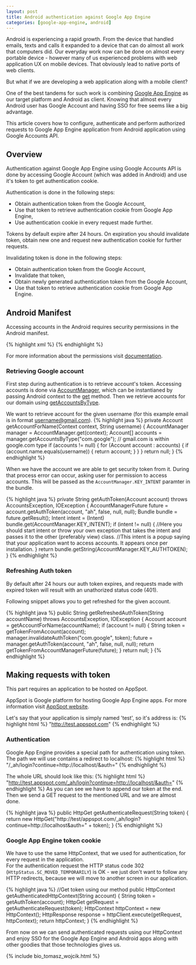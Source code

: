 ```yaml
---
layout: post
title: Android authentication against Google App Engine
categories: [google-app-engine, android]
---
```

Android is experiencing a rapid growth. From the device that handled emails, texts and calls it expanded to a device that can do almost all work that computers did.
Our everyday work now can be done on almost every portable device - however many of us experienced problems with web application UX on mobile devices.
That obviously lead to native ports of web clients.

But what if we are developing a web application along with a mobile client?

One of the best tandems for such work is combining <a href="https://developers.google.com/appengine/docs/whatisgoogleappengine">Google App Engine</a> as our target platform and Android as client.
Knowing that almost every Android user has Google Account and having SSO for free seems like a big advantage.

This article covers how to configure, authenticate and perform authorized requests to Google App Engine application from Android application using Google Accounts API.

## Overview

Authentication against Google App Engine using Google Accounts API is done by accessing Google Account (which was added in Android) and use it's token to get authentication cookie.

Authentication is done in the following steps:

- Obtain authentication token from the Google Account,
- Use that token to retrieve authentication cookie from Google App Engine,
- Use authentication cookie in every request made further.

Tokens by default expire after 24 hours. On expiration you should invalidate token, obtain new one and request new authentication cookie for further requests.


Invalidating token is done in the following steps:

- Obtain authentication token from the Google Account,
- Invalidate that token,
- Obtain newly generated authentication token from the Google Account,
- Use that token to retrieve authentication cookie from Google App Engine.

## Android Manifest

Accessing accounts in the Android requires security permissions in the Android manifest.

{% highlight xml %}
<uses-permission android:name="android.permission.GET_ACCOUNTS"></uses-permission>
<uses-permission android:name="android.permission.USE_CREDENTIALS"></uses-permission>
<uses-permission android:name="android.permission.INTERNET"></uses-permission>
{% endhighlight %}

For more information about the permissions visit <a href="http://developer.android.com/reference/android/Manifest.permission.html">documentation</a>.

### Retrieving Google account

First step during authentication is to retrieve account's token.
Accessing accounts is done via <a href="http://developer.android.com/reference/android/accounts/AccountManager.html">AccountManager</a>, which can be instantianed by passing Android context to the <a href="http://developer.android.com/reference/android/accounts/AccountManager.html#get(android.content.Context)">get</a> method. Then we retrieve accounts for our domain using <a href="http://developer.android.com/reference/android/accounts/AccountManager.html#getAccountsByType(java.lang.String)">getAccountsByType</a>.

We want to retrieve account for the given username (for this example email is in format username@gmail.com).
{% highlight java %}
private Account getAccountForName(Context context, String username) {
  AccountManager manager = AccountManager.get(context);
  Account[] accounts = manager.getAccountsByType("com.google"); // gmail.com is within google.com type
  if (accounts != null) {
    for (Account account : accounts) {
      if (account.name.equals(username)) {
        return account;
      }
    }
  }
  return null;
}
{% endhighlight %}

When we have the account we are able to get security token from it.
During that process error can occur, asking user for permission to access accounts. This will be passed as the `AccountManager.KEY_INTENT` paramter in the bundle.

{% highlight java %}
private String getAuthToken(Account account) throws AccountsException, IOException {
    AccountManagerFuture<Bundle> future = account.getAuthToken(account, "ah", false, null, null);
    Bundle bundle = future.getResult();
    Intent intent = (Intent) bundle.get(AccountManager.KEY_INTENT);
    if (intent != null) {
        //Here you should start intent or throw your own exception that takes the intent and passes it to the other (preferably view) class.
        //This intent is a popup saying that your application want to access accounts. It appears once per installation.
    }
    return bundle.getString(AccountManager.KEY_AUTHTOKEN);
}
{% endhighlight %}

### Refreshing Auth token
By default after 24 hours our auth token expires, and requests made with expired token will result with an unathorized status code (401).

Following snippet allows you to get refreshed for the given account.

{% highlight java %}
public String getRefreshedAuthToken(String accountName) throws AccountsException, IOException {
    Account account = getAccountForName(accountName);
    if (account != null) {
        String token = getTokenFromAccount(account);
        manager.invalidateAuthToken("com.google", token);
        future = manager.getAuthToken(account, "ah", false, null, null);
        return getTokenFromAccountManagerFuture(future);
    }
    return null;
}
{% endhighlight %}

## Making requests with token
This part requires an application to be hosted on AppSpot.

AppSpot is Google platform for hosting Google App Engine apps.
For more information visit <a href="https://appengine.google.com/start">AppSpot website</a>.

Let's say that your application is simply named 'test', so it's address is:
{% highlight html %}
"http://test.appspot.com"
{% endhighlight %}

### Authentication
Google App Engine provides a special path for authentication using token.
The path we will use contains a redirect to localhost:
{% highlight html %}
"/_ah/login?continue=http://localhost/&auth="
{% endhighlight %}


The whole URL should look like this:
{% highlight html %}
"http://test.appspot.com/_ah/login?continue=http://localhost/&auth="
{% endhighlight %}
As you can see we have to append our token at the end.
Then we send a GET request to the mentioned URL and we are almost done.

{% highlight java %}
public HttpGet getAuthenticateRequest(String token) {
    return new HttpGet("http://test/appspot.com/_ah/login?continue=http://localhost&auth=" + token);
}
{% endhighlight %}

### Google App Engine token cookie
We have to use the same HttpContext, that we used for authentication, for every request in the application.<br>
For the authentication request the HTTP status code 302 (`HttpStatus.SC_MOVED_TEMPORARILY`) is OK - we just don't want to follow any HTTP redirects, because we will move to another screen in our application.

{% highlight java %}
//Get token using our method
public HttpContext getAuthenticatedHttpContext(String account) {
    String token = getAuthToken(account);
    HttpGet getRequest = getAuthenticateRequest(token);
    HttpContext httpContext = new HttpContext();
    HttpResponse response = httpClient.execute(getRequest, httpContext);
    return httpContext;
}
{% endhighlight %}

From now on we can send authenticated requests using our HttpContext and enjoy SSO for the Google App Engine and Android apps along with other goodies that those technologies gives us.

{% include bio_tomasz_wojcik.html %}
